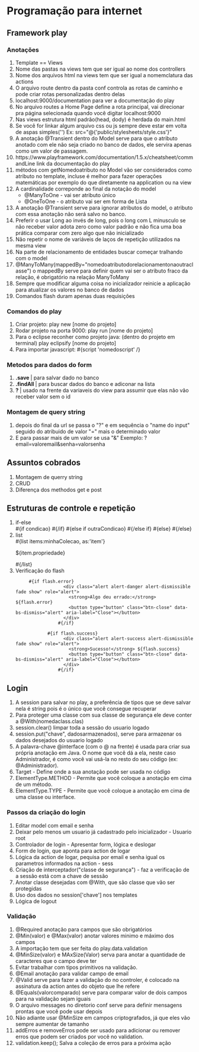 # Programação para internet
## Framework play

### Anotações 
<ol>
<li>Template == Views</li>
<li>Nome das pastas na views tem que ser igual ao nome dos controllers</li>
<li>Nome dos arquivos html na views tem que ser igual a nomemclatura das actions</li>
<li>O arquivo route dentro da pasta conf controla as rotas de caminho e pode criar rotas personalizadas dentro delas</li>
<li>localhost:9000/documentation para ver a documentação do play</li>
<li>No arquivo routes a Home Page define a rota principal, vai direcionar pra página selecionada quando você digitar localhost:9000</li>
<li>Nas views estrutura html padrão(head, dody) é herdada do main.html</li>
<li>Se você for linkar algum arquivo css ou js sempre deve estar em volta de aspas simples('') Ex: src="@{'public/stylesheets/style.css'}"</li>
<li>A anotação @Transient dentro do Model serve para que o atributo anotado com ele não seja criado no banco de dados, ele servira apenas como um valor de passagem.</li>
<li> https://www.playframework.com/documentation/1.5.x/cheatsheet/commandLine link da documentação do play</li>
<li> métodos com getNomedoatributo no Model vão ser considerados como atributo no template, incluse é melhor para fazer operações matemáticas por exemplo do que diretamente na application ou na view </li>
<li> 
  A cardinalidade correponde ao final da notação do model
  <ul>
    <li>@ManyToOne - vai ser atributo único</li>
     <li>@OneToOne - o atributo vai ser em forma de Lista</li>
  </ul>
</li>
<li>A anotação @Transient serve para ignorar atributos do model, o atributo com essa anotação não será salvo no banco.</li>
<li>Preferir o usar Long ao invés de long, pois o long com L minusculo se não receber valor adota zero como valor padrão e não fica uma boa prática comparar com zero algo que não inicializado</li>
<li>Não repetir o nome de variáveis de laços de repetição utilizados na mesma view</li>
<li>Na parte de relacionamento de entidades buscar começar tralhando com o model</li>
<li>@ManyToMany(mappedBy="nomedoatributodorelacionamentonaoutraclasse") o mappedBy serve para definir quem vai ser o atributo fraco da relação, é obrigatório na relação ManyToMany</li>
<li>Sempre que modificar alguma coisa no inicializador reinicie a aplicação para atualizar os valores no banco de dados</li>
<li>Comandos flash duram apenas duas requisições</li>
	
</ol>

### Comandos do play
<ol>
  <li>Criar projeto: play new [nome do projeto]</li>
  <li>Rodar projeto na porta 9000: play run [nome do projeto]</li>
  <li>Para o eclipse reconher como projeto java: (dentro do projeto em terminal) play eclipsify [nome do projeto]</li>
  <li>Para importar javascript: #{script 'nomedoscript' /}</li>
</ol>

### Metodos para dados do form 
<ol>
  <li><strong>.save </strong>| para salvar dado no banco</li>
  <li><strong>.findAll </strong>| para buscar dados do banco e adiconar na lista</li>
  <li><strong>? </strong>| usado na frente da variaveis do view para assumir que elas não vão receber valor sem o id</li>
</ol>

### Montagem de query string
<ol>
  <li>depois do final da url se passa o "?" e em sequência o "name do input" seguido do atribuido de valor "=" mais o determinado valor </li>
  <li>E para passar mais de um valor se usa "&" Exemplo: ?email=valoremail&senha=valorsenha</li>
</ol>

## Assuntos cobrados
<ol>
  <li>Montagem de querry string </li>
  <li>CRUD</li>
  <li>Diferença dos methodos get e post</li>
</ol>

## Estruturas de controle e repetição
<ol>
  <li>
    if-else
  </li>
  #{if condicao}
    #{/if}
#{else if outraCondicao}
    #{/else if}
#{else}
    #{/else}

  <li>
    list
  </li>
  #{list items:minhaColecao, as:'item'}
    <p>${item.propriedade}</p>#{/list}

  <li>Verificação do flash</li>
  	   
         #{if flash.error}
					  <div class="alert alert-danger alert-dismissible fade show" role="alert">
					    <strong>Algo deu errado:</strong> ${flash.error}
					    <button type="button" class="btn-close" data-bs-dismiss="alert" aria-label="Close"></button>
					  </div>
					#{/if}
		    		
		    	#{if flash.success}
					  <div class="alert alert-success alert-dismissible fade show" role="alert">
					    <strong>Sucesso!</strong> ${flash.success}
					    <button type="button" class="btn-close" data-bs-dismiss="alert" aria-label="Close"></button>
					  </div>
					#{/if}
</ol>

## Login 
<ol> 
	<li>A session para salvar no play, a preferência de tipos que se deve salvar nela é string pois é o único que você consegue recuperar</li>
	<li>Para proteger uma classe com sua classe de segurança ele deve conter a @With(nomedaclass.clas)</li>
	<li>session.clear() limpar toda a sessão do usuario logado</li>
	<li>session.put("chave", dadosarmazenados), serve para armazenar os dados desejados do usuario logado</li>
	<li> A palavra-chave @interface (com o @ na frente) é usada para criar sua própria anotação em Java. O nome que você dá a ela, neste caso Administrador, é como você vai usá-la no resto do seu código (ex: @Administrador).</li>
	<li>Target - Define onde a sua anotação pode ser usada no código</li>
	<li>ElementType.METHOD - Permite que você coloque a anotação em cima de um método.</li>
	<li>ElementType.TYPE -  Permite que você coloque a anotação em cima de uma classe ou interface.</li>
</ol>

### Passos da criação do login
<ol>
	<li>Editar model com email e senha</li>
	<li>Deixar pelo menos um usuario já cadastrado pelo inicializador - Usuario root</li>
	<li>Controlador de login - Apresentar form, lógica e deslogar</li>
	<li>Form de login, que aponta para action de logar</li>
	<li>Lógica da action de logar, pequisa por email e senha igual os parametros informados na action - sess</li>
	<li>Criação de interceptador("classe de segurança") - faz a verificação de a sessão está com a chave de sessão</li>
	<li>Anotar classe desejadas com @With, que são classe que vão ser protegidas</li>
	<li>Uso dos dados no session['chave'] nos templates</li>
	<li>Lógica de logout</li>
</ol>

### Validação 
<ol>
	<li>@Required anotação para campos que são obrigatórios</li>
	<li>@Min(valor) e @Max(valor) anotar valores minimo e máximo dos campos</li>
	<li>A importação tem que ser feita do play.data.validation</li>
	<li>@MinSize(valor) e MAxSize(Valor) serva para anotar a quantidade de caracteres que o campo deve ter</li>
	<li>Evitar trabalhar com tipos primitivos na validação.</li>
	<li>@Email anotação para validar campo de email</li>
	<li>@Valid serve para fazer a validação do no controler, é colocado na assinatura da action antes do objeto que lhe refere</li>
	<li>@Equals(valorcomparado) serve para comparar valor de dois campos para na validação sejam iguais</li>
	<li>O arquivo messages no diretorio conf serve para definir mensagens prontas que você pode usar depois</li>
	<li>Não adiante usar @MinSize em campos criptografados, já que eles vão sempre aumentar de tamanho</li>
	<li>addErros e removeErros pode ser usado para adicionar ou remover erros que podem ser criados por você no validation. </li>
	<li>validation.keep(); Salva a coleção de erros para a próxima ação</li>
</ol>
